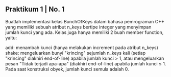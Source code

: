 ## Praktikum 1 | No. 1

Buatlah implementasi kelas BunchOfKeys dalam bahasa pemrograman C++ yang memiliki sebuah atribut n_keys bertipe integer yang menyimpan jumlah kunci yang ada. Kelas juga hanya memiliki 2 buah member function, yaitu:

add: menambah kunci (hanya melakukan increment pada atribut n_keys)
shake: mengeluarkan bunyi "krincing" sejumlah n_keys kali (setiap "krincing" diakhiri end-of-line) apabila jumlah kunci > 1, atau mengeluarkan pesan "Tidak terjadi apa-apa" (diakhiri end-of-line) apabila jumlah kunci ≤ 1.
Pada saat konstruksi obyek, jumlah kunci semula adalah 0.

